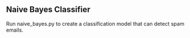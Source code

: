 ## Naive Bayes Classifier

Run naive_bayes.py to create a classification model that can detect spam emails.